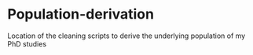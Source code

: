 # Population-derivation
Location of the cleaning scripts to derive the underlying population of my PhD studies
